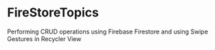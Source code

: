 # FireStoreTopics
Performing CRUD operations using Firebase Firestore  and using Swipe Gestures in Recycler View
